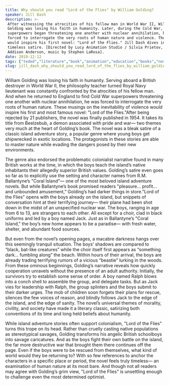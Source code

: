 ```yaml
---
title: Why should you read "Lord of the Flies" by William Golding?
speaker: Jill Dash
description: >-
 After witnessing the atrocities of his fellow man in World War II, William
 Golding was losing his faith in humanity. Later, during the Cold War, as
 superpowers began threatening one another with nuclear annihilation, he was
 forced to interrogate the very roots of human nature and violence. These musings
 would inspire his first novel: "Lord of the Flies." Jill Dash dives into the
 timeless satire. [Directed by Lucy Animation Studio / Silvia Prietov, narrated by
 Addison Anderson, music by Stephen LaRosa].
date: 2019-12-12
tags: ["teded","literature","book","animation","education","books","novel","history","war","society","humanity","violence","morality","indigenous-peoples"]
slug: jill_dash_why_should_you_read_lord_of_the_flies_by_william_golding
---
```


William Golding was losing his faith in humanity. Serving aboard a British destroyer in
World War II, the philosophy teacher turned Royal Navy lieutenant was constantly
confronted by the atrocities of his fellow man. And when he returned to England to find
Cold War superpowers threatening one another with nuclear annihilation, he was forced to
interrogate the very roots of human nature. These musings on the inevitability of
violence would inspire his first and most famous novel: "Lord of the Flies."After being
rejected by 21 publishers, the novel was finally published in 1954. It takes its title
from Beelzebub, a demon associated with pride and war— two themes very much at the heart
of Golding’s book. The novel was a bleak satire of a classic island adventure story, a
popular genre where young boys get shipwrecked in exotic locations. The protagonists in
these stories are able to master nature while evading the dangers posed by their new
environments.

The genre also endorsed the problematic colonialist narrative found in many British works
at the time, in which the boys teach the island’s native inhabitants their allegedly
superior British values. Golding’s satire even goes so far as to explicitly use the
setting and character names from R.M. Ballantyne’s "Coral Island"— one of the most beloved
 island adventure novels. But while Ballantyne’s book promised readers "pleasure...
profit... and unbounded amusement,” Golding’s had darker things in store."Lord of the
Flies" opens with the boys already on the island, but snippets of conversation hint at
their terrifying journey— their plane had been shot down in the midst of an unspecified
nuclear war. The boys, ranging in age from 6 to 13, are strangers to each other. All
except for a choir, clad in black uniforms and led by a boy named Jack. Just as in
Ballantyne’s "Coral Island," the boy’s new home appears to be a paradise— with fresh
water, shelter, and abundant food sources.

But even from the novel’s opening pages, a macabre darkness hangs over this seemingly
tranquil situation. The boys’ shadows are compared to “black, bat-like creatures” while
the choir itself first appears as “something dark... fumbling along” the beach. Within
hours of their arrival, the boys are already trading terrifying rumors of a vicious
“beastie” lurking in the woods. From these ominous beginnings, Golding’s narrative reveals 
how quickly cooperation unravels without the presence of an adult authority. Initially,
the survivors try to establish some sense of order. A boy named Ralph blows into a conch
shell to assemble the group, and delegate tasks. But as Jack vies for leadership with
Ralph, the group splinters and the boys submit to their darker urges. The mob of children
soon forgets their plans for rescue, silences the few voices of reason, and blindly
follows Jack to the edge of the island, and the edge of sanity. The novel’s universal
themes of morality, civility, and society have made it a literary classic, satirizing
both conventions of its time and long held beliefs about humanity.

While island adventure stories often support colonialism, "Lord of the Flies" turns this
trope on its head. Rather than cruelly casting native populations as stereotypical
savages, Golding transforms his angelic British schoolboys into savage caricatures. And
as the boys fight their own battle on the island, the far more destructive war that
brought them there continues off the page. Even if the boys were to be rescued from
themselves, what kind of world would they be returning to? With so few references to
anchor the characters in a specific place or period, the novel feels truly timeless— an
examination of human nature at its most bare. And though not all readers may agree with
Golding’s grim view, "Lord of the Flies" is unsettling enough to challenge even the most 
determined optimist.

<!--
ad_duration=0
event="TED-Ed"
external_start_time=0
intro_duration=0
is_subtitle_required="False"
is_talk_featured="False"
language="en"
language_swap="False"
native_language="en"
number_of_related_talks=6
number_of_speakers=1
number_of_subtitled_videos=0
number_of_tags=14
number_of_talk_download_languages=21
number_of_talk_more_resources=0
number_of_talk_recommendations=0
number_of_talks_take_actions=0
post_ad_duration=0
published_timestamp="2019-12-12 20:18:16"
recording_date="2019-12-12"
speaker_is_published=0
speaker_name="Jill Dash"
talk_name="Why should you read \"Lord of the Flies\" by William Golding?"
talks_tags=["teded","literature","book","animation","education","books","novel","history","war","society","humanity","violence","morality","indigenous-peoples"]
url_photo_talk="https://s3.amazonaws.com/talkstar-photos/uploads/846afe50-7346-4fce-87a1-b9768c4a9b99/LordoftheFliestextless.jpg"
url_webpage="https://www.ted.com/talks/jill_dash_why_should_you_read_lord_of_the_flies_by_william_golding"
video_type_name="TED-Ed Original"
-->